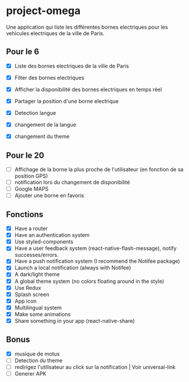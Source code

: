 # project-omega

Une application qui liste les différentes bornes electriques pour les vehicules electriques de la ville de Paris.

## Pour le 6
- [x]  Liste des bornes electriques de la ville de Paris
- [x]  Filter des bornes electriques
- [x]  Afficher la disponibilité des bornes electriques en temps réel
- [x]  Partager la position d'une borne electrique
- [x]  Detection langue 
- [x] changement de la langue
- [x]  changement du theme 


## Pour le 20
- [ ]  Affichage de la borne la plus proche de l'utilisateur (en fonction de sa position GPS)
- [ ]  notification lors du changement de disponibilité
- [ ]  Google MAPS
- [ ]  Ajouter une borne en favoris

## Fonctions
- [x]  Have a router
- [x]  Have an authentication system
- [x]  Use styled-components
- [x]  Have a user feedback system (react-native-flash-message), notify successes/errors.
- [x]  Have a push notification system (I recommend the Notifee package)
- [x]  Launch a local notification (always with Notifee)
- [x]  A dark/light theme
- [x]  A global theme system (no colors floating around in the style)
- [x]  Use Redux
- [x]  Splash screen
- [x]  App icon
- [x]  Multilingual system
- [x]  Make some animations
- [x]  Share something in your app (react-native-share)

## Bonus
- [x]  musique de motus
- [ ]  Detection du theme
- [ ]  redirigez l'utilisateur au click sur la notification | Voir universal-link
- [ ]  Generer APK
